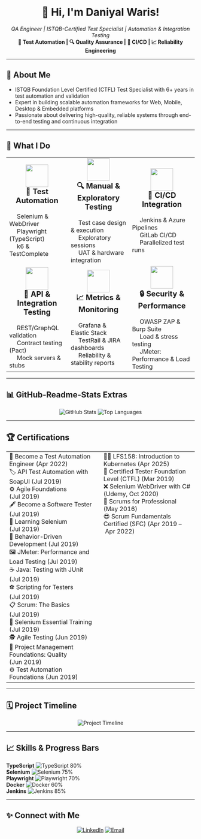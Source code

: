 <!--
  👋 Hello, I'm Daniyal Waris!
  QA Engineer ensuring delivery of high-reliability software and systems.
-->

<h1 align="center">👋 Hi, I'm Daniyal Waris!</h1>
<p align="center">
  <em>QA Engineer | ISTQB-Certified Test Specialist | Automation & Integration Testing</em><br/>
  <strong>🧪 Test Automation | 🔍 Quality Assurance | 🚀 CI/CD | 📈 Reliability Engineering</strong>
</p>

---

## 🚀 About Me

- ISTQB Foundation Level Certified (CTFL) Test Specialist with 6+ years in test automation and validation  
- Expert in building scalable automation frameworks for Web, Mobile, Desktop & Embedded platforms  
- Passionate about delivering high-quality, reliable systems through end-to-end testing and continuous integration  

---

## 🚀 What I Do

<table>
  <tr>
    <td align="center" width="320" height="220">
      <img src="https://cdn-icons-png.flaticon.com/128/3590/3590556.png" width="60"/><br>
      <strong style="font-size: 20px;">🧪 Test Automation</strong><br><br>
      <div align="left">
        <img src="https://cdn-icons-png.flaticon.com/128/5968/5968544.png" width="16"/> Selenium & WebDriver<br>
        <img src="https://cdn-icons-png.flaticon.com/128/2885/2885278.png" width="16"/> Playwright (TypeScript)<br>
        <img src="https://cdn-icons-png.flaticon.com/128/3642/3642967.png" width="16"/> k6 & TestComplete
      </div>
    </td>
    <td align="center" width="320" height="220">
      <img src="https://cdn-icons-png.flaticon.com/128/2711/2711401.png" width="60"/><br>
      <strong style="font-size: 20px;">🔍 Manual & Exploratory Testing</strong><br><br>
      <div align="left">
        <img src="https://cdn-icons-png.flaticon.com/128/3064/3064197.png" width="16"/> Test case design & execution<br>
        <img src="https://cdn-icons-png.flaticon.com/128/1112/1112505.png" width="16"/> Exploratory sessions<br>
        <img src="https://cdn-icons-png.flaticon.com/128/1011/1011803.png" width="16"/> UAT & hardware integration
      </div>
    </td>
    <td align="center" width="320" height="220">
      <img src="https://cdn-icons-png.flaticon.com/128/833/833524.png" width="60"/><br>
      <strong style="font-size: 20px;">🔄 CI/CD Integration</strong><br><br>
      <div align="left">
        <img src="https://cdn-icons-png.flaticon.com/128/919/919836.png" width="16"/> Jenkins & Azure Pipelines<br>
        <img src="https://cdn-icons-png.flaticon.com/128/5968/5968874.png" width="16"/> GitLab CI/CD<br>
        <img src="https://cdn-icons-png.flaticon.com/128/1082/1082601.png" width="16"/> Parallelized test runs
      </div>
    </td>
  </tr>
  <tr>
    <td align="center" width="320" height="220">
      <img src="https://cdn-icons-png.flaticon.com/128/1170/1170576.png" width="60"/><br>
      <strong style="font-size: 20px;">🔗 API & Integration Testing</strong><br><br>
      <div align="left">
        <img src="https://cdn-icons-png.flaticon.com/128/876/876770.png" width="16"/> REST/GraphQL validation<br>
        <img src="https://cdn-icons-png.flaticon.com/128/3634/3634236.png" width="16"/> Contract testing (Pact)<br>
        <img src="https://cdn-icons-png.flaticon.com/128/189/189693.png" width="16"/> Mock servers & stubs
      </div>
    </td>
    <td align="center" width="320" height="220">
      <img src="https://cdn-icons-png.flaticon.com/128/3176/3176295.png" width="60"/><br>
      <strong style="font-size: 20px;">📈 Metrics & Monitoring</strong><br><br>
      <div align="left">
        <img src="https://cdn-icons-png.flaticon.com/128/1167/1167223.png" width="16"/> Grafana & Elastic Stack<br>
        <img src="https://cdn-icons-png.flaticon.com/128/2043/2043203.png" width="16"/> TestRail & JIRA dashboards<br>
        <img src="https://cdn-icons-png.flaticon.com/128/2913/2913508.png" width="16"/> Reliability & stability reports
      </div>
    </td>
    <td align="center" width="320" height="220">
      <img src="https://cdn-icons-png.flaticon.com/128/2910/2910795.png" width="60"/><br>
      <strong style="font-size: 20px;">🔒 Security & Performance</strong><br><br>
      <div align="left">
        <img src="https://cdn-icons-png.flaticon.com/128/1082/1082603.png" width="16"/> OWASP ZAP & Burp Suite<br>
        <img src="https://cdn-icons-png.flaticon.com/128/1717/1717304.png" width="16"/> Load & stress testing<br>
        <img src="https://jmeter.apache.org/images/jmeter_square.png" width="16"/> JMeter: Performance & Load Testing
      </div>
    </td>
  </tr>
</table>

---

## 📊 GitHub-Readme-Stats Extras

<p align="center">
  <img src="https://github-readme-stats.vercel.app/api?username=daniyalwaris&show_icons=true&theme=dark" alt="GitHub Stats"/>
  <img src="https://github-readme-stats.vercel.app/api/top-langs/?username=daniyalwaris&layout=compact&theme=dark" alt="Top Languages"/>
</p>

---

## 🏆 Certifications

<table>
  <tr>
    <td align="left" valign="top" width="50%">
      🍕 Become a Test Automation Engineer (Apr 2022)<br>
      🏷️ API Test Automation with SoapUI (Jul 2019)<br>
      ⚙️ Agile Foundations (Jul 2019)<br>
      🖋️ Become a Software Tester (Jul 2019)<br>
      🐍 Learning Selenium (Jul 2019)<br>
      🧩 Behavior-Driven Development (Jul 2019)<br>
      🖼️ JMeter: Performance and Load Testing (Jul 2019)<br>
      ☕ Java: Testing with JUnit (Jul 2019)<br>
      ⚽ Scripting for Testers (Jul 2019)<br>
      📋 Scrum: The Basics (Jul 2019)<br>
      🧙 Selenium Essential Training (Jul 2019)<br>
      🕵️ Agile Testing (Jun 2019)<br>
      🎯 Project Management Foundations: Quality (Jun 2019)<br>
      ⚙️ Test Automation Foundations (Jun 2019)
    </td>
    <td align="left" valign="top" width="50%">
      🧑‍🏫 LFS158: Introduction to Kubernetes (Apr 2025)<br>
      🏅 Certified Tester Foundation Level (CTFL) (Mar 2019)<br>
      ❌ Selenium WebDriver with C# (Udemy, Oct 2020)<br>
      📄 Scrums for Professional (May 2016)<br>
      😎 Scrum Fundamentals Certified (SFC) (Apr 2019 – Apr 2022)
    </td>
  </tr>
</table>

---

## 🗓️ Project Timeline

<p align="center">
  <img src="https://raw.githubusercontent.com/daniyalwaris/daniyalwaris/main/assets/timeline.svg" alt="Project Timeline"/>
</p>

---

## 📈 Skills & Progress Bars

**TypeScript** <img src="https://progress-bar.dev/80/?title=TypeScript" alt="TypeScript 80%"/><br>
**Selenium** <img src="https://progress-bar.dev/75/?title=Selenium" alt="Selenium 75%"/><br>
**Playwright** <img src="https://progress-bar.dev/70/?title=Playwright" alt="Playwright 70%"/><br>
**Docker** <img src="https://progress-bar.dev/60/?title=Docker" alt="Docker 60%"/><br>
**Jenkins** <img src="https://progress-bar.dev/85/?title=Jenkins" alt="Jenkins 85%"/><br>

---

## ✨ Connect with Me

<p align="center">
  <a href="https://linkedin.com/in/daniyalwaris" target="_blank"><img src="https://img.shields.io/badge/LinkedIn-0077B5?logo=linkedin&logoColor=white" alt="LinkedIn"/></a>
  <a href="mailto:daniyalwaris92@gmail.com"><img src="https://img.shields.io/badge/Email-D14836?logo=gmail&logoColor=white" alt="Email"/></a>
</p>
